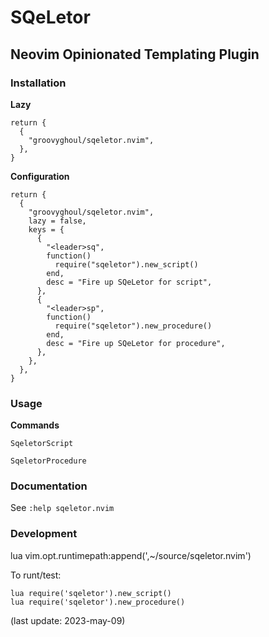 # SQeLetor
## Neovim Opinionated Templating Plugin

### Installation 

**Lazy**
```
return {
  {
    "groovyghoul/sqeletor.nvim",
  },
}
```

**Configuration**
```
return {
  {
    "groovyghoul/sqeletor.nvim",
    lazy = false,
    keys = {
      {
        "<leader>sq",
        function()
          require("sqeletor").new_script()
        end,
        desc = "Fire up SQeLetor for script",
      },
      {
        "<leader>sp",
        function()
          require("sqeletor").new_procedure()
        end,
        desc = "Fire up SQeLetor for procedure",
      },
    },
  },
}
```

### Usage

**Commands**

`SqeletorScript`

`SqeletorProcedure`

### Documentation

See `:help sqeletor.nvim`

### Development

lua vim.opt.runtimepath:append(',~/source/sqeletor.nvim')

To runt/test:

```
lua require('sqeletor').new_script()
lua require('sqeletor').new_procedure()
```

(last update: 2023-may-09)
